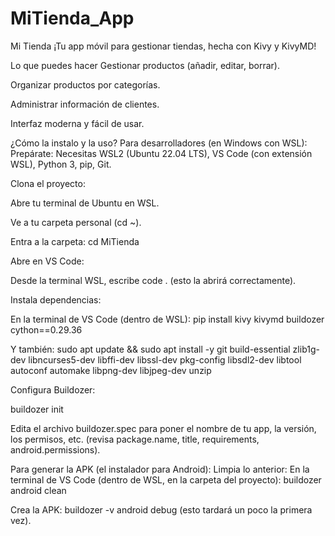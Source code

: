 # MiTienda_App

Mi Tienda
¡Tu app móvil para gestionar tiendas, hecha con Kivy y KivyMD!

Lo que puedes hacer
Gestionar productos (añadir, editar, borrar).

Organizar productos por categorías.

Administrar información de clientes.

Interfaz moderna y fácil de usar.


¿Cómo la instalo y la uso?
Para desarrolladores (en Windows con WSL):
Prepárate: Necesitas WSL2 (Ubuntu 22.04 LTS), VS Code (con extensión WSL), Python 3, pip, Git.

Clona el proyecto:

Abre tu terminal de Ubuntu en WSL.

Ve a tu carpeta personal (cd ~).

Entra a la carpeta: cd MiTienda

Abre en VS Code:

Desde la terminal WSL, escribe code . (esto la abrirá correctamente).

Instala dependencias:

En la terminal de VS Code (dentro de WSL): pip install kivy kivymd buildozer cython==0.29.36

Y también: sudo apt update && sudo apt install -y git build-essential zlib1g-dev libncurses5-dev libffi-dev libssl-dev pkg-config libsdl2-dev libtool autoconf automake libpng-dev libjpeg-dev unzip

Configura Buildozer:

buildozer init

Edita el archivo buildozer.spec para poner el nombre de tu app, la versión, los permisos, etc. (revisa package.name, title, requirements, android.permissions).

Para generar la APK (el instalador para Android):
Limpia lo anterior: En la terminal de VS Code (dentro de WSL, en la carpeta del proyecto): buildozer android clean

Crea la APK: buildozer -v android debug (esto tardará un poco la primera vez).
